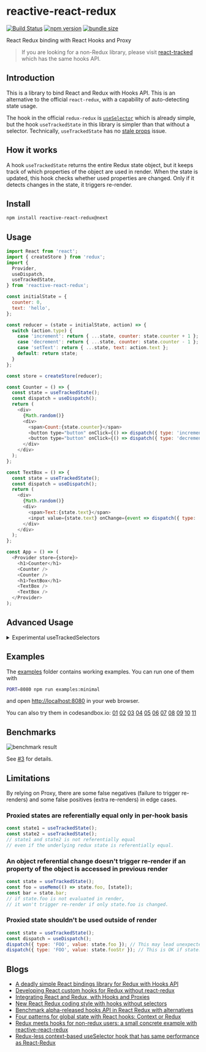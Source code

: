 # reactive-react-redux

[![Build Status](https://travis-ci.com/dai-shi/reactive-react-redux.svg?branch=master)](https://travis-ci.com/dai-shi/reactive-react-redux)
[![npm version](https://badge.fury.io/js/reactive-react-redux.svg)](https://badge.fury.io/js/reactive-react-redux)
[![bundle size](https://badgen.net/bundlephobia/minzip/reactive-react-redux)](https://bundlephobia.com/result?p=reactive-react-redux)

React Redux binding with React Hooks and Proxy

> If you are looking for a non-Redux library, please visit [react-tracked](https://github.com/dai-shi/react-tracked) which has the same hooks API.

## Introduction

This is a library to bind React and Redux with Hooks API.
This is an alternative to the official `react-redux`,
with a capability of auto-detecting state usage.

The hook in the official `redux-redux` is
[`useSelector`](https://react-redux.js.org/api/hooks#useselector)
which is already simple, but the hook `useTrackedState` in this library
is simpler than that without a selector.
Technically, `useTrackedState` has no [stale props](https://react-redux.js.org/api/hooks#stale-props-and-zombie-children) issue.

## How it works

A hook `useTrackedState` returns the entire Redux state object,
but it keeps track of which properties of the object are used
in render. When the state is updated, this hook checks
whether used properties are changed.
Only if it detects changes in the state, it triggers re-render.

## Install

```bash
npm install reactive-react-redux@next
```

## Usage

```javascript
import React from 'react';
import { createStore } from 'redux';
import {
  Provider,
  useDispatch,
  useTrackedState,
} from 'reactive-react-redux';

const initialState = {
  counter: 0,
  text: 'hello',
};

const reducer = (state = initialState, action) => {
  switch (action.type) {
    case 'increment': return { ...state, counter: state.counter + 1 };
    case 'decrement': return { ...state, counter: state.counter - 1 };
    case 'setText': return { ...state, text: action.text };
    default: return state;
  }
};

const store = createStore(reducer);

const Counter = () => {
  const state = useTrackedState();
  const dispatch = useDispatch();
  return (
    <div>
      {Math.random()}
      <div>
        <span>Count:{state.counter}</span>
        <button type="button" onClick={() => dispatch({ type: 'increment' })}>+1</button>
        <button type="button" onClick={() => dispatch({ type: 'decrement' })}>-1</button>
      </div>
    </div>
  );
};

const TextBox = () => {
  const state = useTrackedState();
  const dispatch = useDispatch();
  return (
    <div>
      {Math.random()}
      <div>
        <span>Text:{state.text}</span>
        <input value={state.text} onChange={event => dispatch({ type: 'setText', text: event.target.value })} />
      </div>
    </div>
  );
};

const App = () => (
  <Provider store={store}>
    <h1>Counter</h1>
    <Counter />
    <Counter />
    <h1>TextBox</h1>
    <TextBox />
    <TextBox />
  </Provider>
);
```

## Advanced Usage

<details>
<summary>Experimental useTrackedSelectors</summary>

```javascript
import React, { useCallback } from 'react';
import { useTrackedSelectors } from 'reactive-react-redux';

const globalSelectors = {
  firstName: state => state.person.first,
  lastName: state => state.person.last,
};

const Person = () => {
  const { firstName } = useTrackedSelectors(globalSelectors);
  return <div>{firstName}</div>;
  // this component will only render when `state.person.first` is changed.
};

const Person2 = ({ threshold }) => {
  const { firstName, isYoung } = useTrackedSelectors({
    ...globalSelectors,
    isYoung: useCallback(state => (state.person.age < threshold), [threshold]),
  });
  return <div>{firstName}{isYoung && '(young)'}</div>;
};
```

</details>

## Examples

The [examples](examples) folder contains working examples.
You can run one of them with

```bash
PORT=8080 npm run examples:minimal
```

and open <http://localhost:8080> in your web browser.

You can also try them in codesandbox.io:
[01](https://codesandbox.io/s/github/dai-shi/reactive-react-redux/tree/master/examples/01_minimal)
[02](https://codesandbox.io/s/github/dai-shi/reactive-react-redux/tree/master/examples/02_typescript)
[03](https://codesandbox.io/s/github/dai-shi/reactive-react-redux/tree/master/examples/03_deep)
[04](https://codesandbox.io/s/github/dai-shi/reactive-react-redux/tree/master/examples/04_immer)
[05](https://codesandbox.io/s/github/dai-shi/reactive-react-redux/tree/master/examples/05_localstate)
[06](https://codesandbox.io/s/github/dai-shi/reactive-react-redux/tree/master/examples/06_memoization)
[07](https://codesandbox.io/s/github/dai-shi/reactive-react-redux/tree/master/examples/07_multistore)
[08](https://codesandbox.io/s/github/dai-shi/reactive-react-redux/tree/master/examples/08_dynamic)
[09](https://codesandbox.io/s/github/dai-shi/reactive-react-redux/tree/master/examples/09_thunk)
[10](https://codesandbox.io/s/github/dai-shi/reactive-react-redux/tree/master/examples/10_selectors)
[11](https://codesandbox.io/s/github/dai-shi/reactive-react-redux/tree/master/examples/11_todolist)

## Benchmarks

![benchmark result](https://user-images.githubusercontent.com/490574/58372012-3bde9700-7f52-11e9-9a54-0e3f78bce38a.png)

See [#3](https://github.com/dai-shi/reactive-react-redux/issues/3#issuecomment-495929564) for details.

## Limitations

By relying on Proxy,
there are some false negatives (failure to trigger re-renders)
and some false positives (extra re-renders) in edge cases.

### Proxied states are referentially equal only in per-hook basis

```javascript
const state1 = useTrackedState();
const state2 = useTrackedState();
// state1 and state2 is not referentially equal
// even if the underlying redux state is referentially equal.
```

### An object referential change doesn't trigger re-render if an property of the object is accessed in previous render

```javascript
const state = useTrackedState();
const foo = useMemo(() => state.foo, [state]);
const bar = state.bar;
// if state.foo is not evaluated in render,
// it won't trigger re-render if only state.foo is changed.
```

### Proxied state shouldn't be used outside of render

```javascript
const state = useTrackedState();
const dispatch = useDispatch();
dispatch({ type: 'FOO', value: state.foo }); // This may lead unexpected behaviour if state.foo is an object
dispatch({ type: 'FOO', value: state.fooStr }); // This is OK if state.fooStr is a string
```

## Blogs

- [A deadly simple React bindings library for Redux with Hooks API](https://blog.axlight.com/posts/a-deadly-simple-react-bindings-library-for-redux-with-hooks-api/)
- [Developing React custom hooks for Redux without react-redux](https://blog.axlight.com/posts/developing-react-custom-hooks-for-redux-without-react-redux/)
- [Integrating React and Redux, with Hooks and Proxies](https://frontarm.com/daishi-kato/redux-custom-hooks/)
- [New React Redux coding style with hooks without selectors](https://blog.axlight.com/posts/new-react-redux-coding-style-with-hooks-without-selectors/)
- [Benchmark alpha-released hooks API in React Redux with alternatives](https://blog.axlight.com/posts/benchmark-alpha-released-hooks-api-in-react-redux-with-alternatives/)
- [Four patterns for global state with React hooks: Context or Redux](https://blog.axlight.com/posts/four-patterns-for-global-state-with-react-hooks-context-or-redux/)
- [Redux meets hooks for non-redux users: a small concrete example with reactive-react-redux](https://blog.axlight.com/posts/redux-meets-hooks-for-non-redux-users-a-small-concrete-example-with-reactive-react-redux/)
- [Redux-less context-based useSelector hook that has same performance as React-Redux](https://blog.axlight.com/posts/benchmark-react-tracked/)
